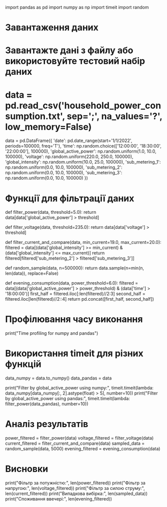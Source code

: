 import pandas as pd
import numpy as np
import timeit
import random

# Завантаження даних
# Завантажте дані з файлу або використовуйте тестовий набір даних
# data = pd.read_csv('household_power_consumption.txt', sep=';', na_values='?', low_memory=False)
data = pd.DataFrame({
    'date': pd.date_range(start='1/1/2022', periods=100000, freq='T'),
    'time': np.random.choice(['12:00:00', '18:30:00', '22:00:00'], 100000),
    'global_active_power': np.random.uniform(1.0, 10.0, 100000),
    'voltage': np.random.uniform(220.0, 250.0, 100000),
    'global_intensity': np.random.uniform(10.0, 25.0, 100000),
    'sub_metering_1': np.random.uniform(0.0, 10.0, 100000),
    'sub_metering_2': np.random.uniform(0.0, 10.0, 100000),
    'sub_metering_3': np.random.uniform(0.0, 10.0, 100000)
})

# Функції для фільтрації даних
def filter_power(data, threshold=5.0):
    return data[data['global_active_power'] > threshold]

def filter_voltage(data, threshold=235.0):
    return data[data['voltage'] > threshold]

def filter_current_and_compare(data, min_current=19.0, max_current=20.0):
    filtered = data[(data['global_intensity'] >= min_current) & (data['global_intensity'] <= max_current)]
    return filtered[filtered['sub_metering_2'] > filtered['sub_metering_3']]

def random_sample(data, n=500000):
    return data.sample(n=min(n, len(data)), replace=False)

def evening_consumption(data, power_threshold=6.0):
    filtered = data[(data['global_active_power'] > power_threshold) & (data['time'] > '18:00:00')]
    first_half = filtered.iloc[:len(filtered)//2:3]
    second_half = filtered.iloc[len(filtered)//2::4]
    return pd.concat([first_half, second_half])

# Профілювання часу виконання
print("Time profiling for numpy and pandas")

# Використання timeit для різних функцій
data_numpy = data.to_numpy()
data_pandas = data

print("Filter by global_active_power using numpy:", 
      timeit.timeit(lambda: data_numpy[data_numpy[:, 2].astype(float) > 5], number=10))
print("Filter by global_active_power using pandas:", 
      timeit.timeit(lambda: filter_power(data_pandas), number=10))

# Аналіз результатів
power_filtered = filter_power(data)
voltage_filtered = filter_voltage(data)
current_filtered = filter_current_and_compare(data)
sampled_data = random_sample(data, 5000)
evening_filtered = evening_consumption(data)

# Висновки
print("Фільтр за потужністю:", len(power_filtered))
print("Фільтр за напругою:", len(voltage_filtered))
print("Фільтр за силою струму:", len(current_filtered))
print("Випадкова вибірка:", len(sampled_data))
print("Споживання ввечері:", len(evening_filtered))

